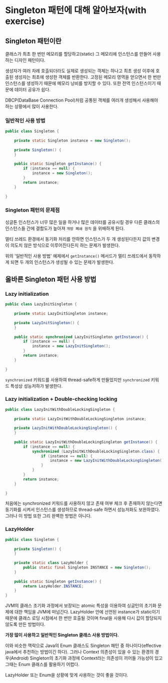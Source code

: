 # Singleton 패턴에 대해 알아보자(with exercise)

## Singleton 패턴이란

클래스가 최초 한 번만 메모리를 할당하고(static) 그 메모리에 인스턴스를 만들어 사용하는 디자인 패턴이다.

생성자가 여러 차례 호출되더라도 실제로 생성되는 객체는 하나고 최초 생성 이후에 호출된 생성자는 최초에 생성한 객체를 반환한다. 고정된 메모리 영역을 얻으면서 한 번만 인스턴스를 생성하기 때문에 메모리 낭비를 방지할 수 있다. 또한 전역 인스턴스이기 때문에 데이터 공유가 쉽다.

DBCP(DataBase Connection Pool)처럼 공통된 객체를 여러개 생성해서 사용해야 하는 상황에서 많이 사용한다.



### 일반적인 사용 방법

```java
public class Singleton {
    
    private static Singleton instance = new Singleton();
    
    private Singleton() {
    }
    
    public static Singleton getInstance() {
        if (instance == null) {
            instance = new Singleton();
        }
        return instance;
    }
    
}
```



### Singleton 패턴의 문제점

싱글톤 인스턴스가 너무 많은 일을 하거나 많은 데이터를 공유시킬 경우 다른 클래스의 인스턴스들 간에 결합도가 높아져 `개방 폐쇄 원칙` 을 위배하게 된다.

멀티 쓰레드 환경에서 동기화 처리를 안하면 인스턴스가 두 개 생성된다든지 값의 변경이 의도치 않은 방식으로 이루어진다든지 하는 문제가 발생한다.

위의 '일반적인 사용 방법' 예제에서 `getInstance()` 메서드가 멀티 쓰레드에서 동작하게 되면 두 개의 인스턴스가 생성될 수 있는 문제가 발생한다.



## 올바른 Singleton 패턴 사용 방법

### Lazy initialization

```java
public class LazyInitSingleton {
    
    private static LazyInitSingleton instance;
    
    private LazyInitSingleton() {
    }
    
    public static synchronized LazyInitSingleton getInstance() {
        if (instance == null) {
            instance = new LazyInitSingleton();
        }
        return instance;
    }
    
}
```

`synchronized` 키워드를 사용하여 thread-safe하게 만들었지만 `synchronized` 키워드 특성상 성능저하가 발생한다.



### Lazy initialization + Double-checking locking

```java
public class LazyInitWithDoubleLockingSingleton {
    
    private static LazyInitWithDoubleLockingSingleton instance;
    
    private LazyInitWithDoubleLockingSingleton() {
    }
    
    public static LazyInitWithDoubleLockingSingleton getInstance() {
        if (instance == null) {
            synchronized (LazyInitWithDoubleLockingSingleton.class) {
                if (instance == null) {
                    instance = new LazyInitWithDoubleLockingSingleton();
                }
            }
        }
        return instance;
    }
    
}
```

처음에는 synchronized 키워드를 사용하지 않고 존재 여부 체크 후 존재하지 않는다면 동기화를 시켜서 인스턴스를 생성하므로 thread-safe 하면서 성능저화도 보완하였다. 그러나 이 방법 또한 그리 완벽한 방법은 아니다.



### LazyHolder

```java
public class Singleton {
    
    private Singleton() {
    }
    
    private static class LazyHolder {
        public static final Singleton INSTANCE = new Singleton();
    }
    
    public static Singleton getInstance() {
        return LazyHolder.INSTANCE;
    }
}
```

JVM의 클래스 초기화 과정에서 보장되는 atomic 특성을 이용하여 싱글턴의 초기화 문제에 대한 책임을 JVM에 떠넘긴다. LazyHolder 안에 선언된 instance가 static이기 때문에 클래스 로딩 시점에서 한 번만 호출될 것이며 final을 사용해 다시 값이 할당되지 않도록 만든 방법이다.

**가장 많이 사용하고 일반적인 Singleton 클래스 사용 방법이다.**

이와 비슷한 맥락으로 Java의 Enum 클래스도 Singleton 패턴 중 하나이다(effective java에서 추천하는 방법이긴 하다). 그러나 Context 의존성이 있을 수 있는 환경의 경우(Android) Singleton의 초기화 과정에 Context라는 의존성이 끼어들 가능성이 있고 그때는 Enum 클래스를 활용하기 어렵다. 

LazyHolder 또는 Enum을 상황에 맞게 사용하는 것이 좋을 것이다.

